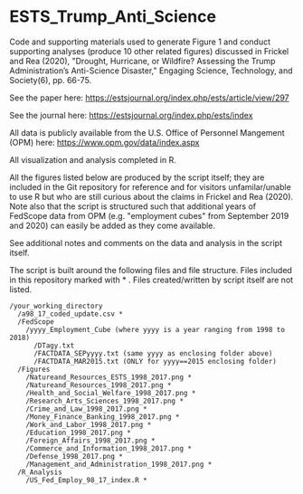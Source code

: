 # ESTS_Trump_Anti_Science
Code and supporting materials used to generate Figure 1 and conduct supporting analyses (produce 10 other related figures) discussed in Frickel and Rea (2020), "Drought, Hurricane, or Wildfire? Assessing the Trump Administration’s Anti-Science Disaster," Engaging Science, Technology, and Society(6), pp. 66-75.

See the paper here: https://estsjournal.org/index.php/ests/article/view/297

See the journal here: https://estsjournal.org/index.php/ests/index

All data is publicly available from the U.S. Office of Personnel Mangement (OPM) here: https://www.opm.gov/data/index.aspx

All visualization and analysis completed in R.

All the figures listed below are produced by the script itself; they are included in the Git repository for reference and for visitors unfamilar/unable to use R but who are still curious about the claims in Frickel and Rea (2020). Note also that the script is structured such that additional years of FedScope data from OPM (e.g. "employment cubes" from September 2019 and 2020) can easily be added as they come available.

See additional notes and comments on the data and analysis in the script itself.

The script is built around the following files and file structure. Files included in this repository marked with * . Files created/written by script itself are not listed.

    /your_working_directory
      /a98_17_coded_update.csv *
      /FedScope
        /yyyy_Employment_Cube (where yyyy is a year ranging from 1998 to 2018)
          /DTagy.txt
          /FACTDATA_SEPyyyy.txt (same yyyy as enclosing folder above)
          /FACTDATA_MAR2015.txt (ONLY for yyyy==2015 enclosing folder)
      /Figures
        /Natureand_Resources_ESTS_1998_2017.png *
        /Natureand_Resources_1998_2017.png *
        /Health_and_Social_Welfare_1998_2017.png *
        /Research_Arts_Sciences_1998_2017.png *
        /Crime_and_Law_1998_2017.png *
        /Money_Finance_Banking_1998_2017.png *
        /Work_and_Labor_1998_2017.png *
        /Education_1998_2017.png *
        /Foreign_Affairs_1998_2017.png *
        /Commerce_and_Information_1998_2017.png *
        /Defense_1998_2017.png *
        /Management_and_Administration_1998_2017.png *
      /R_Analysis
        /US_Fed_Employ_98_17_index.R *

